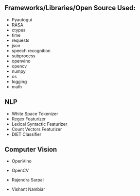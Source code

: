 

## Frameworks/Libraries/Open Source Used:

* Pyautogui
* RASA
* ctypes
* time
* requests
* json
* speech recognition
* subprocess
* openvino
* opencv
* numpy
* os
* logging
* math


## NLP

* White Space Tokenizer
* Regex Featurizer
* Lexical Syntactic Featurizer
* Count Vectors Featurizer
* DIET Classifier

## Computer Vision
* OpenVino
* OpenCV


* Rajendra Sarpal
* Vishant Nambiar

